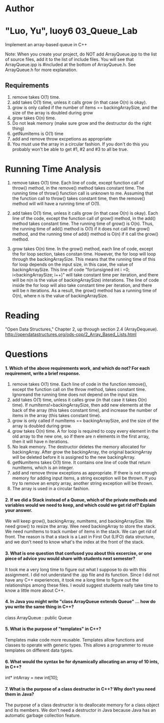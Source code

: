 Author
==========
"Luo, Yu", luoy6
03_Queue_Lab
============

Implement an array-based queue in C++

Note: When you create your project, do NOT add ArrayQueue.ipp to the list of source files, add it to the list of include files. You will see that ArrayQueue.ipp is #included at the bottom of ArrayQueue.h. See ArrayQueue.h for more explanation.

Requirements
------------

1. remove takes O(1) time. 
2. add takes O(1) time, unless it calls grow (in that case O(n) is okay). 
3. grow is only called if the number of items == backingArraySize, and the size of the array is doubled during grow
4. grow takes O(n) time. 
5. Do not leak memory (make sure grow and the destructor do the right thing)
6. getNumItems is O(1) time
7. add and remove throw excpetions as appropriate
8. You must use the array in a circular fashion. If you don't do this you probably won't be able to get #1, #2 and #3 to all be true.

Running Time Analysis
=======================
1. remove takes O(1) time. 
Each line of code, except function call of throw() method, in the remove() method takes constant time. The running time of throw() function call is unknown to me. Assuming that the function call to throw() takes constant time, then the remove() method will will have a running time of O(1). 

2. add takes O(1) time, unless it calls grow (in that case O(n) is okay). 
Each line of the code, except the function call of grow() method, in the add() method takes constant time. The running time of grow() is O(n). Thus, the running time of add() method is O(1) if it does not call the grow() method, and the running time of add() method is O(n) if it call the grow() method.  

4. grow takes O(n) time. 
In the grow() method, each line of code, except the for loop section, takes constan time. However, the for loop will loop through the backingArraySize. This means that the running time of this for loop depends on the input size, in this case, the value of backingArraySize. This line of code "for(unsigned int i =0; i<backingArraySize; i++)" will take constant time per iteration, and there will be n(n is the value of backingArraySize) interations. The line of code inside the for loop will also take constant time per iteration, and there will be n iterations. As a result, the grow() method has a running time of O(n), where n is the value of backingArraySize. 


Reading
=======
"Open Data Structures," Chapter 2, up through section 2.4 (ArrayDequeue). http://opendatastructures.org/ods-cpp/2_Array_Based_Lists.html

Questions
=========

#### 1. Which of the above requirements work, and which do not? For each requirement, write a brief response.

1. remove takes O(1) time. Each line of code in the function remove(), except the function call on the throw method, takes constant time. Ignoreand the running time does not depend on the input size.
2. add takes O(1) time, unless it calles grow  (in that case it takes O(n) time). If numItems!=backingArraySize, then add new elements at the back of the array (this takes constant time), and increase the number of items in the array (this takes constant time). 
3. grow is only called if numItems == backingArraySize, and the size of the array is doubled during grow. 
4. grow takes O(n) time. A for loop is required to copy every element in the old array to the new one, so if there are n elements in the first array, then it will have n iterations. 
5. No leak memory. The destructor deletes the memory allocated for backingArray. After grow the backingArray, the original backingArray will be deleted before it is assigned to the new backingArray. 
6. getNumItems takes O(1) time. It contains one line of code that return numItems, which is an integer.
7. add and remove throw exceptions as appropriate. If there is not enough memory for adding input items, a string exception will be thrown. If you try to remove an empty array, another string exception will be thrown.
8. The array is used in a circular fashion. 

#### 2. If we did a Stack instead of a Queue, which of the private methods and variables would we need to keep, and which could we get rid of? Explain your answer.

We will keep grow(), backingArray, numItems, and backingArraySize. We need grow() to resize the array. Wee need backingArray to store the stack. We need numItems to track number of items in the stack. We can get rid of front. The reason is that a stack is a Last in First Out (LIFO) data structure, and we don't need to know what's the index at the front of the stack. 

#### 3. What is one question that confused you about this excercise, or one piece of advice you would share with students next semester?

It took me a very long time to figure out what I suppose to do with this assignment. I did not understand the .ipp file and its function. Since I did not have any C++ experiences, it took me a long time to figure out the relationships among these files. I would suggest students really take time to know a little more about C++. 

#### 4. In Java you might write "class ArrayQueue extends Queue" ... how do you write the same thing in C++?

class ArrayQueue : public Queue <T>

#### 5. What is the purpose of "templates" in C++?

Templates make code more reusable. Templates allow functions and classes to operate with generic types. This allows a programmer to reuse templates on different data types. 

#### 6. What would the syntax be for dynamically allocating an array of 10 ints, in C++?


int* intArray = new int[10];

#### 7. What is the purpose of a class destructor in C++? Why don't you need them in Java?

The purpose of a class destructor is to deallocate memory for a class object and its members. We don't need a destructor in Java because Java has an automatic garbage collection feature. 
